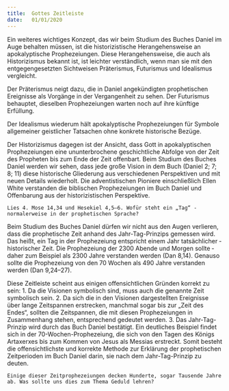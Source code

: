 ```yaml
---
title:  Gottes Zeitleiste
date:   01/01/2020
---
```


Ein weiteres wichtiges Konzept, das wir beim Studium des Buches Daniel im Auge behalten müssen, ist die historizistische Herangehensweise an apokalyptische Prophezeiungen. Diese Herangehensweise, die auch als Historizismus bekannt ist, ist leichter verständlich, wenn man sie mit den entgegen­gesetzten Sichtweisen Präterismus, Futurismus und Idealismus vergleicht.

Der Präterismus neigt dazu, die in Daniel angekündigten prophetischen Ereignisse als Vorgänge in der Vergangenheit zu sehen. Der Futurismus behauptet, dieselben Prophezeiungen warten noch auf ihre künftige Erfüllung.

Der Idealismus wiederum hält apokalyptische Prophezeiungen für Sym­bole allgemeiner geistlicher Tatsachen ohne konkrete historische Bezüge.

Der Historizismus dagegen ist der Ansicht, dass Gott in apokalyptischen Prophezeiungen eine ununterbrochene geschichtliche Abfolge von der Zeit des Propheten bis zum Ende der Zeit offenbart. Beim Studium des Buches Daniel werden wir sehen, dass jede große Vision in dem Buch (Daniel 2; 7; 8; 11) diese historische Gliederung aus verschiedenen Perspektiven und mit neuen Details wiederholt. Die adventistischen Pioniere einschließlich Ellen White verstanden die biblischen Prophezeiungen im Buch Daniel und Offenbarung aus der historizistischen Perspektive.

`Lies 4. Mose 14,34 und Hesekiel 4,5–6. Wofür steht ein „Tag“ ­normalerweise in der prophetischen Sprache?`

Beim Studium des Buches Daniel dürfen wir nicht aus den Augen verlieren, dass die prophetische Zeit anhand des Jahr-Tag-Prinzips gemessen wird. Das heißt, ein Tag in der Prophezeiung entspricht einem Jahr tatsächlicher ­historischer Zeit. Die Prophezeiung der 2300 Abende und Morgen sollte ­daher zum Beispiel als 2300 Jahre verstanden werden (Dan 8,14). Genauso sollte die Prophezeiung von den 70 Wochen als 490 Jahre verstanden werden (Dan 9,24–27).

Diese Zeitleiste scheint aus einigen offensichtlichen Gründen korrekt zu sein: 1. Da die Visionen symbolisch sind, muss auch die genannte Zeit symbolisch sein. 2. Da sich die in den Visionen dargestellten Ereignisse über lange Zeitspannen erstrecken, manchmal sogar bis zur „Zeit des Endes“, sollten die Zeitspannen, die mit diesen Prophezeiungen in Zusammenhang stehen, entsprechend gedeutet werden. 3. Das Jahr-Tag-Prinzip wird durch das Buch Daniel bestätigt. Ein deutliches Beispiel findet sich in der 70-Wochen-Prophezeiung, die sich von den Tagen des Königs Artaxerxes bis zum Kommen von Jesus als Messias erstreckt. Somit besteht die offensichtlichste und korrekte Methode zur Erklärung der prophetischen Zeitperioden im Buch Daniel darin, sie nach dem Jahr-Tag-Prinzip zu deuten.

`Einige dieser Zeitprophezeiungen decken Hunderte, sogar Tausende Jahre ab. Was sollte uns dies zum Thema Geduld lehren?`